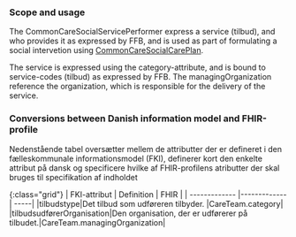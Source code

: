 <!-- StructureDefinition-KLCommonCareSocialServicePerformer-intro.md {% comment %}
*********************************************************************************************
*                              WARNING: DO NOT EDIT THIS FILE                               *
*                                                                                           *
* This file is generated by SUSHI. Any edits you make to this file will be overwritten.     *
*                                                                                           *
* To change the contents of this file, edit the original source file at:                    *
* ig-data\input\pagecontent\StructureDefinition-KLCommonCareSocialServicePerformer-intro.md *
*********************************************************************************************
{% endcomment %} -->
### Scope and usage
The CommonCareSocialServicePerformer express a service (tilbud), and who provides it as expressed by FFB, and is used as part of formulating a social intervetion using [CommonCareSocialCarePlan](StructureDefinition-KLCommonCareSocialCarePlan.html).

The service is expressed using the category-attribute, and is bound to service-codes (tilbud) as expressed by FFB. The managingOrganization reference the organization, which is responsible for the delivery of the service.


### Conversions between Danish information model and FHIR-profile

Nedenstående tabel oversætter mellem de attributter der er defineret i den fælleskommunale informationsmodel (FKI), definerer kort den enkelte attribut på dansk og specificere hvilke af FHIR-profilens atributter der skal bruges til specifikation af indholdet

{:class="grid"}
|   FKI-attribut      | Definition        | FHIR  |
| ------------- |-------------| -----|
|tilbudstype|Det tilbud som udføreren tilbyder. |CareTeam.category|
|tilbudsudførerOrganisation|Den organisation, der er udførerer på tilbudet.|CareTeam.managingOrganization|